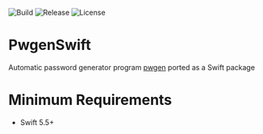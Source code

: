 ![Build](https://github.com/rayhannabi/pwgen-swift/actions/workflows/swift.yml/badge.svg)
![Release](https://img.shields.io/github/v/release/rayhannabi/pwgen-swift?sort=semver)
![License](https://img.shields.io/github/license/rayhannabi/pwgen-swift)

# PwgenSwift

Automatic password generator program [pwgen](https://linux.die.net/man/1/pwgen) ported as a Swift package

# Minimum Requirements

- Swift 5.5+
